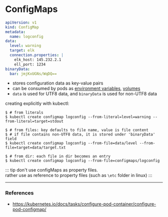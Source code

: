 # ConfigMaps

```yaml
apiVersion: v1
kind: ConfigMap
metadata:
  name: logconfig
data:
  level: warning
  target: elk
  connection.properties: |
    elk_host: 145.232.2.1
    ell_port: 1234
binaryData:
  bar: jmjKxUGNs/WqDQ==
```

* stores configuration data as key-value pairs
* can be consumed by pods as [environment variables](pods.md#containerenvironmentvariables), [volumes](pods.md#volumes)
* `data` is used for UTF8 data, and `binaryData` is used for non-UTF8 data

creating explicitly with kubectl:

```shell
$ # from literals
$ kubectl create configmap logconfig --from-literal=level=warning --from-literal=target=stdout

$ # from files: key defaults to file name, value is file content
$ # if file contains non-UTF8 data, it is stored under 'binaryData' field
$ kubectl create configmap logconfig --from-file=data/level --from-file=target=data/target.txt

$ # from dir: each file in dir becomes an entry
$ kubectl create configmap logconfig --from-file=configmaps/logconfig
```

::: tip
don't use configMaps as property files.  
rather use as reference to property files (such as `\etc` folder in linux)
:::

---

### References

* <https://kubernetes.io/docs/tasks/configure-pod-container/configure-pod-configmap/>